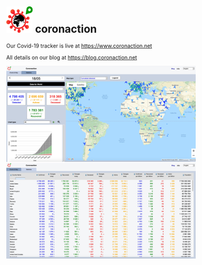 # [<img src="/images/coronaction-logo-with-earth.png" height="70" width="70">](https://www.coronaction.net/) coronaction

Our Covid-19 tracker is live at https://www.coronaction.net

All details on our blog at https://blog.coronaction.net

[<img src="/images/coronaction-map.jpg">](https://www.coronaction.net/)
[<img src="/images/coronaction-statistics.jpg">](https://www.coronaction.net/)
